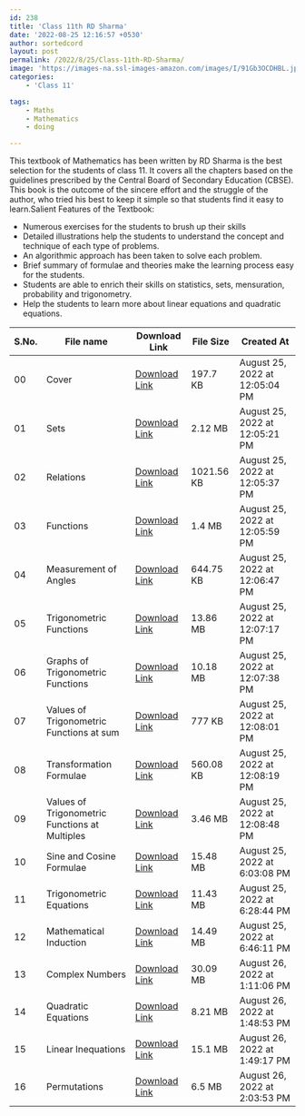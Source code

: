 ```yaml
---
id: 238
title: 'Class 11th RD Sharma'
date: '2022-08-25 12:16:57 +0530'
author: sortedcord
layout: post
permalink: /2022/8/25/Class-11th-RD-Sharma/
image: 'https://images-na.ssl-images-amazon.com/images/I/91Gb3OCDHBL.jpg'
categories:
    - 'Class 11'

tags:
    - Maths
    - Mathematics
    - doing

---
```


This textbook of Mathematics has been written by RD Sharma is the best selection for the students of class 11. It covers all the chapters based on the guidelines prescribed by the Central Board of Secondary Education (CBSE). This book is the outcome of the sincere effort and the struggle of the author, who tried his best to keep it simple so that students find it easy to learn.Salient Features of the Textbook:

- Numerous exercises for the students to brush up their skills
- Detailed illustrations help the students to understand the concept and technique of each type of problems.
- An algorithmic approach has been taken to solve each problem.
- Brief summary of formulae and theories make the learning process easy for the students.
- Students are able to enrich their skills on statistics, sets, mensuration, probability and trigonometry.
- Help the students to learn more about linear equations and quadratic equations.

| S.No. | File name                                      | Download Link                              | File Size  | Created At                     |
|-------|------------------------------------------------|--------------------------------------------|------------|--------------------------------|
| 00    | Cover                                          | [Download Link](https://shorturl.at/jnrsW) | 197.7 KB   | August 25, 2022 at 12:05:04 PM |
| 01    | Sets                                           | [Download Link](https://shorturl.at/hiPS5) | 2.12 MB    | August 25, 2022 at 12:05:21 PM |
| 02    | Relations                                      | [Download Link](https://shorturl.at/fkPR6) | 1021.56 KB | August 25, 2022 at 12:05:37 PM |
| 03    | Functions                                      | [Download Link](https://shorturl.at/belpX) | 1.4 MB     | August 25, 2022 at 12:05:59 PM |
| 04    | Measurement of Angles                          | [Download Link](https://shorturl.at/bUZ49) | 644.75 KB  | August 25, 2022 at 12:06:47 PM |
| 05    | Trigonometric Functions                        | [Download Link](https://shorturl.at/ADP12) | 13.86 MB   | August 25, 2022 at 12:07:17 PM |
| 06    | Graphs of Trigonometric Functions              | [Download Link](https://shorturl.at/biMU9) | 10.18 MB   | August 25, 2022 at 12:07:38 PM |
| 07    | Values of Trigonometric Functions at sum       | [Download Link](https://shorturl.at/cgmS4) | 777 KB     | August 25, 2022 at 12:08:01 PM |
| 08    | Transformation Formulae                        | [Download Link](https://shorturl.at/PRX12) | 560.08 KB  | August 25, 2022 at 12:08:19 PM |
| 09    | Values of Trigonometric Functions at Multiples | [Download Link](https://shorturl.at/AHIU9) | 3.46 MB    | August 25, 2022 at 12:08:48 PM |
| 10    | Sine and Cosine Formulae                       | [Download Link](https://shorturl.at/kmpU9) | 15.48 MB   | August 25, 2022 at 6:03:08 PM  |
| 11    | Trigonometric Equations                        | [Download Link](https://shorturl.at/dfzJK) | 11.43 MB   | August 25, 2022 at 6:28:44 PM  |
| 12    | Mathematical Induction                         | [Download Link](https://shorturl.at/efQZ2) | 14.49 MB   | August 25, 2022 at 6:46:11 PM  |
| 13    | Complex Numbers                                | [Download Link](https://shorturl.at/AGHI8) | 30.09 MB   | August 26, 2022 at 1:11:06 PM  |
| 14    | Quadratic Equations                            | [Download Link](https://shorturl.at/chQSZ) | 8.21 MB    | August 26, 2022 at 1:48:53 PM  |
| 15    | Linear Inequations                             | [Download Link](https://shorturl.at/QWYZ5) | 15.1 MB    | August 26, 2022 at 1:49:17 PM  |
| 16    | Permutations                                   | [Download Link](https://shorturl.at/eyz23) | 6.5 MB     | August 26, 2022 at 2:03:53 PM  |
